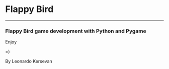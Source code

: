 # Flappy Bird
***
### Flappy Bird game development with Python and Pygame

Enjoy

=)

By Leonardo Kersevan